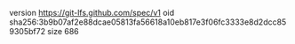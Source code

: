 version https://git-lfs.github.com/spec/v1
oid sha256:3b9b07af2e88dcae05813fa56618a10eb817e3f06fc3333e8d2dcc859305bf72
size 686
